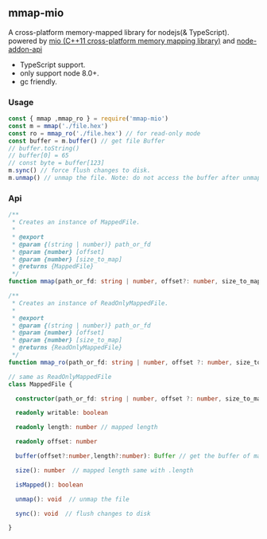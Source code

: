 ## mmap-mio
A cross-platform memory-mapped library for nodejs(& TypeScript).  
powered by [mio (C++11 cross-platform memory mapping library)](https://github.com/mandreyel/mio)
and [node-addon-api](https://github.com/nodejs/node-addon-api)  

* TypeScript support.
* only support node 8.0+.
* gc friendly.


### Usage
```javascript
const { mmap ,mmap_ro } = require('mmap-mio') 
const m = mmap('./file.hex')
const ro = mmap_ro('./file.hex') // for read-only mode 
const buffer = m.buffer() // get file Buffer
// buffer.toString()
// buffer[0] = 65
// const byte = buffer[123]
m.sync() // force flush changes to disk.
m.unmap() // unmap the file. Note: do not access the buffer after unmapped;

```

### Api
```TypeScript
/**
 * Creates an instance of MappedFile.
 *
 * @export
 * @param {(string | number)} path_or_fd
 * @param {number} [offset]
 * @param {number} [size_to_map]
 * @returns {MappedFile}
 */
function mmap(path_or_fd: string | number, offset?: number, size_to_map ?: number): MappedFile

/**
 * Creates an instance of ReadOnlyMappedFile.
 *
 * @export
 * @param {(string | number)} path_or_fd
 * @param {number} [offset]
 * @param {number} [size_to_map]
 * @returns {ReadOnlyMappedFile}
 */
function mmap_ro(path_or_fd: string | number, offset ?: number, size_to_map ?: number): ReadOnlyMappedFile

// same as ReadOnlyMappedFile
class MappedFile {

  constructor(path_or_fd: string | number, offset ?: number, size_to_map ?: number);

  readonly writable: boolean

  readonly length: number // mapped length

  readonly offset: number

  buffer(offset?:number,length?:number): Buffer // get the buffer of mapped data

  size(): number  // mapped length same with .length

  isMapped(): boolean  

  unmap(): void  // unmap the file

  sync(): void  // flush changes to disk

}

```

